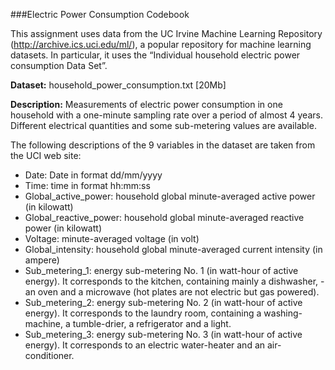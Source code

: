 ###Electric Power Consumption Codebook

This assignment uses data from the UC Irvine Machine Learning Repository (http://archive.ics.uci.edu/ml/), a popular repository for machine learning datasets. In particular, it uses the “Individual household electric power consumption Data Set”.

**Dataset:** household_power_consumption.txt [20Mb]

**Description:** Measurements of electric power consumption in one household with a one-minute sampling rate over a period of almost 4 years. Different electrical quantities and some sub-metering values are available.

The following descriptions of the 9 variables in the dataset are taken from the UCI web site:

 - Date: Date in format dd/mm/yyyy
 - Time: time in format hh:mm:ss
 - Global_active_power: household global minute-averaged active power (in kilowatt)
 - Global_reactive_power: household global minute-averaged reactive power (in kilowatt)
 - Voltage: minute-averaged voltage (in volt)
 - Global_intensity: household global minute-averaged current intensity (in ampere)
 - Sub_metering_1: energy sub-metering No. 1 (in watt-hour of active energy). It corresponds to the kitchen, containing mainly a dishwasher,  - an oven and a microwave (hot plates are not electric but gas powered).
 - Sub_metering_2: energy sub-metering No. 2 (in watt-hour of active energy). It corresponds to the laundry room, containing a washing- machine, a tumble-drier, a refrigerator and a light.
 - Sub_metering_3: energy sub-metering No. 3 (in watt-hour of active energy). It corresponds to an electric water-heater and an air- conditioner.